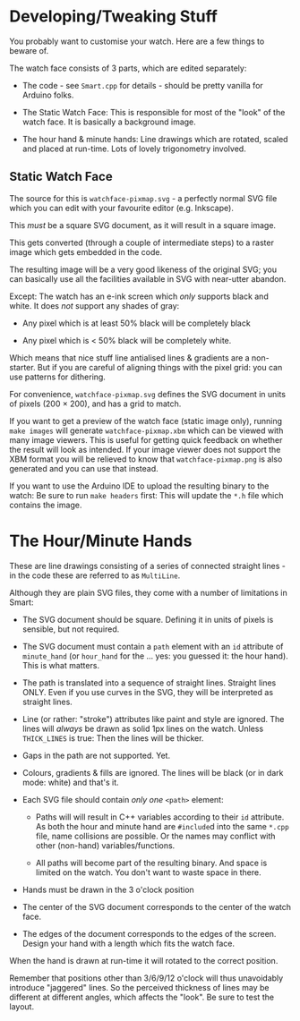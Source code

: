 # Developing/Tweaking Stuff #

You probably want to customise your watch. Here are a few things to beware of.

The watch face consists of 3 parts, which are edited separately:

 * The code - see `Smart.cpp` for details - should be pretty vanilla
   for Arduino folks.

 * The Static Watch Face: This is responsible for most of the "look"
   of the watch face. It is basically a background image.
   
 * The hour hand & minute hands: Line drawings which are rotated,
   scaled and placed at run-time. Lots of lovely trigonometry
   involved.

## Static Watch Face ##

The source for this is `watchface-pixmap.svg` - a perfectly normal SVG
file which you can edit with your favourite editor (e.g. Inkscape).

This _must_ be a square SVG document, as it will result in a square
image.

This gets converted (through a couple of intermediate steps) to a
raster image which gets embedded in the code.

The resulting image will be a very good likeness of the original SVG;
you can basically use all the facilities available in SVG with
near-utter abandon.

Except: The watch has an e-ink screen which _only_ supports black and
white. It does _not_ support any shades of gray:

 * Any pixel which is at least 50% black will be completely black
 
 * Any pixel which is < 50% black will be completely white.

Which means that nice stuff line antialised lines & gradients are a
non-starter.  But if you are careful of aligning things with the pixel
grid: you can use patterns for dithering.

For convenience, `watchface-pixmap.svg` defines the SVG document in
units of pixels (200 × 200), and has a grid to match.

If you want to get a preview of the watch face (static image only),
running `make images` will generate `watchface-pixmap.xbm` which can
be viewed with many image viewers. This is useful for getting quick
feedback on whether the result will look as intended.  If your image
viewer does not support the XBM format you will be relieved to know
that `watchface-pixmap.png` is also generated and you can use that
instead.

If you want to use the Arduino IDE to upload the resulting binary to
the watch: Be sure to run `make headers` first: This will update the
`*.h` file which contains the image.

# The Hour/Minute Hands #

These are line drawings consisting of a series of connected straight
lines - in the code these are referred to as `MultiLine`.

Although they are plain SVG files, they come with a number of
limitations in Smart:

 * The SVG document should be square. Defining it in units of pixels
   is sensible, but not required.

 * The SVG document must contain a `path` element with an `id`
   attribute of `minute_hand` (or `hour_hand` for the ... yes: you
   guessed it: the hour hand). This is what matters.
   
 * The path is translated into a sequence of straight lines. Straight
   lines ONLY. Even if you use curves in the SVG, they will be
   interpreted as straight lines.
   
 * Line (or rather: "stroke") attributes like paint and style are
   ignored. The lines will *always* be drawn as solid 1px lines on the
   watch. Unless `THICK_LINES` is true: Then the lines will be
   thicker.

 * Gaps in the path are not supported. Yet.
   
 * Colours, gradients & fills are ignored. The lines will be black (or
   in dark mode: white) and that's it.

 * Each SVG file should contain _only one_ `<path>` element:
 
    * Paths will will result in C++ variables according to their `id`
      attribute. As both the hour and minute hand are `#include`d into
      the same `*.cpp` file, name collisions are possible. Or the
      names may conflict with other (non-hand) variables/functions.
	  
    * All paths will become part of the resulting binary. And space is
      limited on the watch. You don't want to waste space in there.

 * Hands must be drawn in the 3 o'clock position
 
 * The center of the SVG document corresponds to the center of the
   watch face.
   
 * The edges of the document corresponds to the edges of the
   screen. Design your hand with a length which fits the watch face.
   
When the hand is drawn at run-time it will rotated to the correct
position.

Remember that positions other than 3/6/9/12 o'clock will thus
unavoidably introduce "jaggered" lines. So the perceived thickness of
lines may be different at different angles, which affects the
"look". Be sure to test the layout.

